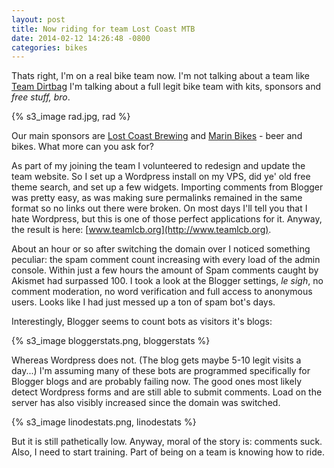 ```yaml
---
layout: post
title: Now riding for team Lost Coast MTB
date: 2014-02-12 14:26:48 -0800
categories: bikes
---
```

<!-- {{site.image_url}}/{{page.id | replace: '/','-' | remove_first: '-'}}/image.jpg -->

Thats right, I'm on a real bike team now. I'm not talking about a team like
[Team Dirtbag](http://www.teamdirtbag.com) I'm talking about a full legit bike team
with kits, sponsors and *free stuff, bro*.

{% s3_image rad.jpg, rad %}

Our main sponsors are [Lost Coast Brewing](http://www.lostcoast.com/) and [Marin 
Bikes](http://www.marinbikes.com) - beer and bikes. What more can you ask for?

As part of my joining the team I volunteered to redesign and update the team website.
So I set up a Wordpress install on my VPS, did ye' old free theme search, and set 
up a few widgets. Importing comments from Blogger was pretty easy, as was making sure
permalinks remained in the same format so no links out there were broken. On most days 
I'll tell you that I hate Wordpress, but this is one of those perfect applications
for it. Anyway, the result is here: [www.teamlcb.org](http://www.teamlcb.org).

About an hour or so after switching the domain over I noticed something peculiar: 
the spam comment count increasing with every load of the admin console. Within just
a few hours the amount of Spam comments caught by Akismet had surpassed 100. I took a look
at the Blogger settings, *le sigh*, no comment moderation, no word verification 
and full access to anonymous users. Looks like I had just messed up a ton of spam
bot's days.

Interestingly, Blogger seems to count bots as visitors it's blogs:

{% s3_image bloggerstats.png, bloggerstats %}

Whereas Wordpress does not. (The blog gets maybe 5-10 legit visits a day...) I'm 
assuming many of these bots are programmed specifically for Blogger blogs and are 
probably failing now. The good ones most likely detect Wordpress forms and are still
able to submit comments. Load on the server has also visibly increased since the 
domain was switched. 

{% s3_image linodestats.png, linodestats %}

But it is still pathetically low. Anyway, moral of the story is: comments suck.
Also, I need to start training. Part of being on a team is knowing how to ride.

